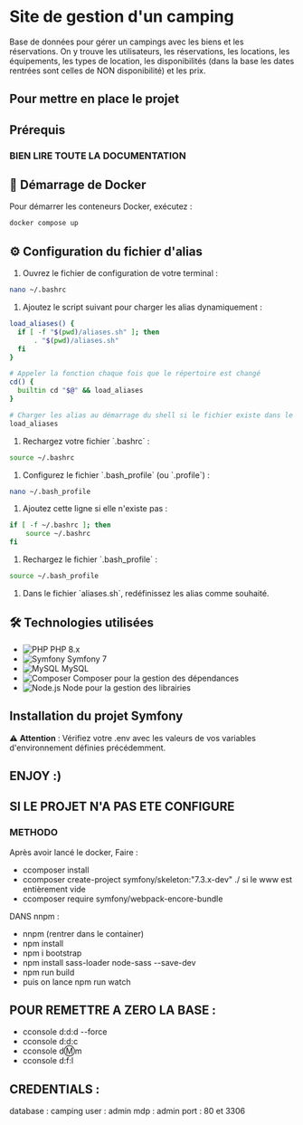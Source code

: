# Site de gestion d'un camping

Base de données pour gérer un campings avec les biens et les réservations.
On y trouve les utilisateurs, les réservations, les locations, les équipements, les types de location, les disponibilités (dans la base les dates rentrées sont celles de NON disponibilité) et les prix.


## Pour mettre en place le projet

## Prérequis

### BIEN LIRE TOUTE LA DOCUMENTATION

## 🚀 Démarrage de Docker

Pour démarrer les conteneurs Docker, exécutez :

```bash
docker compose up
```

## ⚙️ Configuration du fichier d'alias

1. Ouvrez le fichier de configuration de votre terminal :

```bash
nano ~/.bashrc
```

1. Ajoutez le script suivant pour charger les alias dynamiquement :

```bash
load_aliases() {
  if [ -f "$(pwd)/aliases.sh" ]; then
      . "$(pwd)/aliases.sh"
  fi
}

# Appeler la fonction chaque fois que le répertoire est changé
cd() {
  builtin cd "$@" && load_aliases
}

# Charger les alias au démarrage du shell si le fichier existe dans le répertoire actuel
load_aliases
```

1. Rechargez votre fichier \`.bashrc\` :

```bash
source ~/.bashrc
```

1. Configurez le fichier \`.bash_profile\` (ou \`.profile\`) :

```bash
nano ~/.bash_profile
```

1. Ajoutez cette ligne si elle n'existe pas :

```bash
if [ -f ~/.bashrc ]; then
    source ~/.bashrc
fi
```

1. Rechargez le fichier \`.bash_profile\` :

```bash
source ~/.bash_profile
```

1. Dans le fichier \`aliases.sh\`, redéfinissez les alias comme souhaité.

## 🛠 Technologies utilisées

- ![PHP](https://img.shields.io/badge/PHP-8.x-787CB5?logo=php) PHP 8.x
- ![Symfony](https://img.shields.io/badge/Symfony-7-black?logo=symfony) Symfony 7
- ![MySQL](https://img.shields.io/badge/MySQL-5.7-4479A1?logo=mysql) MySQL
- ![Composer](https://img.shields.io/badge/Composer-2.x-885630?logo=composer) Composer pour la gestion des dépendances
- ![Node.js](https://img.shields.io/badge/Node.js-20.x-339933?logo=node.js) Node pour la gestion des librairies

## Installation du projet Symfony

⚠️ **Attention** : Vérifiez votre .env avec les valeurs de vos variables d'environnement définies précédemment.

## ENJOY :)

## SI LE PROJET N'A PAS ETE CONFIGURE

### METHODO
Après avoir lancé le docker, Faire :

- ccomposer install
- ccomposer create-project symfony/skeleton:"7.3.x-dev" ./ si le www est entièrement vide
- ccomposer require symfony/webpack-encore-bundle

DANS nnpm :
- nnpm (rentrer dans le container)
- npm install
- npm i bootstrap
- npm install sass-loader node-sass --save-dev
- npm run build
- puis on lance npm run watch

## POUR REMETTRE A ZERO LA BASE :
- cconsole d:d:d --force
- cconsole d:d:c
- cconsole d:m:m
- cconsole d:f:l

## CREDENTIALS :
database : camping
user : admin
mdp : admin
port : 80 et 3306